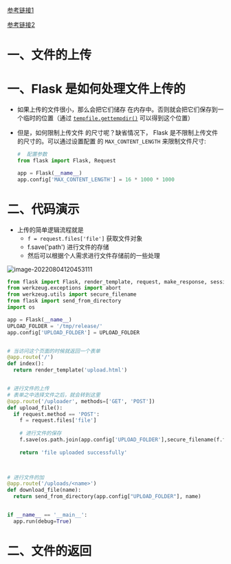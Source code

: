 [参考链接1](https://dormousehole.readthedocs.io/en/latest/patterns/fileuploads.html)

[参考链接2](https://www.w3cschool.cn/flask/flask_url_building.html)

# 一、文件的上传

# 一、Flask 是如何处理文件上传的

- 如果上传的文件很小，那么会把它们储存 在内存中。否则就会把它们保存到一个临时的位置（通过 [`tempfile.gettempdir()`](https://docs.python.org/3/library/tempfile.html#tempfile.gettempdir) 可以得到这个位置）

- 但是，如何限制上传文件 的尺寸呢？缺省情况下， Flask 是不限制上传文件的尺寸的。可以通过设置配置 的 `MAX_CONTENT_LENGTH` 来限制文件尺寸:

  ```python
  #  配置参数
  from flask import Flask, Request
  
  app = Flask(__name__)
  app.config['MAX_CONTENT_LENGTH'] = 16 * 1000 * 1000
  ```



# 二、代码演示

- 上传的简单逻辑流程就是
  - `f = request.files['file']` 获取文件对象
  - f.save('path') 进行文件的存储
  - 然后可以根据个人需求进行文件存储前的一些处理

![image-20220804120453111](https://yrecord.oss-cn-hangzhou.aliyuncs.com/picture/202208041204444.png)

```python
from flask import Flask, render_template, request, make_response, session, redirect, url_for, escape, request, flash
from werkzeug.exceptions import abort
from werkzeug.utils import secure_filename
from flask import send_from_directory
import os

app = Flask(__name__)
UPLOAD_FOLDER = '/tmp/release/'
app.config['UPLOAD_FOLDER'] = UPLOAD_FOLDER


# 当访问这个页面的时候就返回一个表单
@app.route('/')
def index():
  return render_template('upload.html')


# 进行文件的上传
# 表单之中选择文件之后，就会转到这里
@app.route('/uploader', methods=['GET', 'POST'])
def upload_file():
  if request.method == 'POST':
    f = request.files['file']
    
    # 进行文件的保存
    f.save(os.path.join(app.config['UPLOAD_FOLDER'],secure_filename(f.filename)))  # secure_filename 获取文件名，此文件名可以自定义
    
    return 'file uploaded successfully'


  
# 进行文件的加
@app.route('/uploads/<name>')
def download_file(name):
  return send_from_directory(app.config["UPLOAD_FOLDER"], name)


if __name__ == '__main__':
  app.run(debug=True)

```



# 二、文件的返回

